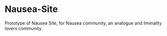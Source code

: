 # Nausea-Site
Prototype of Nausea Site, for Nausea community, an analogue and liminality lovers community.
